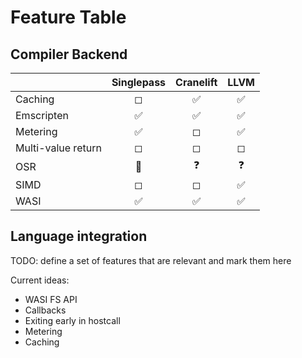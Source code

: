 # Feature Table

## Compiler Backend

| &nbsp; | Singlepass | Cranelift | LLVM |
| - | :-: | :-: | :-: |
| Caching | ◻ | ✅ | ✅ |
| Emscripten | ✅ | ✅ | ✅ |
| Metering | ✅ | ◻ | ✅ |
| Multi-value return | ◻ | ◻ | ◻ |
| OSR | 🔄 | ❓ | ❓ |
| SIMD | ◻ | ◻ | ✅ |
| WASI | ✅ | ✅ | ✅ |


## Language integration

TODO: define a set of features that are relevant and mark them here

Current ideas:

- WASI FS API
- Callbacks
- Exiting early in hostcall
- Metering
- Caching
